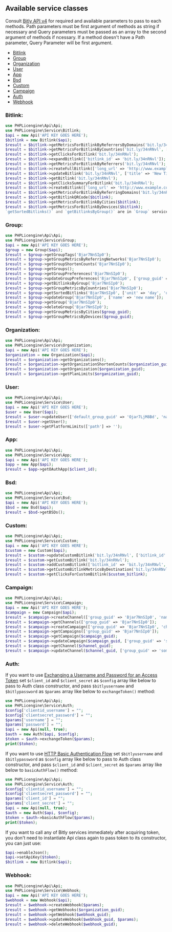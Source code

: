 
## Available service classes
Consult [Bitly API v4](https://dev.bitly.com/v4/) for required and available parameters to pass to each methods. Path parameters must be 
first argument of methods as string if necessary and Query parameters must be passed as an array to the second argument of methods if ncessary. 
If a method doesn't have a Path parameter, Query Parameter will be first argument.

* [Bitlink](#bitlink)
* [Group](#group)
* [Organization](#organization)
* [User](#user)
* [App](#app)
* [Bsd](#bsd)
* [Custom](#custom)
* [Campaign](#campaign)
* [Auth](#auth)
* [Webhook](#Webhook)

### Bitlink:
```php
use PHPLicengine\Api\Api;
use PHPLicengine\Service\Bitlink;
$api = new Api('API KEY GOES HERE');
$bitlink = new Bitlink($api);
$result = $bitlink->getMetricsForBitlinkByReferrersByDomains('bit.ly/34nRNvl');
$result = $bitlink->getMetricsForBitlinkByCountries('bit.ly/34nRNvl', ['unit' => 'day', 'units' => -1]);
$result = $bitlink->getClicksForBitlink('bit.ly/34nRNvl');
$result = $bitlink->expandBitlink(['bitlink_id' => 'bit.ly/34nRNvl']);
$result = $bitlink->getMetricsForBitlinkByReferrers('bit.ly/34nRNvl');
$result = $bitlink->createFullBitlink(['long_url' => 'http://www.example.com']);
$result = $bitlink->updateBitlink('bit.ly/34nRNvl', ['title' => 'New Title']);
$result = $bitlink->getBitlink('bit.ly/34nRNvl');
$result = $bitlink->getClicksSummaryForBitlink('bit.ly/34nRNvl');
$result = $bitlink->createBitlink(['long_url' => 'http://www.example.com']);
$result = $bitlink->getMetricsForBitlinkByReferringDomains('bit.ly/34nRNvl');
$result = $bitlink->getBitlinkQRCode($bitlink);
$result = $bitlink->getMetricsForBitlinkByCities($bitlink);
$result = $bitlink->getMetricsForBitlinkByDevices($bitlink);
`getSortedBitlinks()` and `getBitlinksByGroup()` are in `Group` service.
```

### Group:
```php
use PHPLicengine\Api\Api;
use PHPLicengine\Service\Group;
$api = new Api('API KEY GOES HERE');
$group = new Group($api);
$result = $group->getGroupTags('Bjar7NnSIp0');
$result = $group->getGroupMetricsByReferringNetworks('Bjar7NnSIp0');
$result = $group->getGroupShortenCounts('Bjar7NnSIp0');
$result = $group->getGroups();
$result = $group->getGroupPreferences('Bjar7NnSIp0');
$result = $group->updateGroupPreferences('Bjar7NnSIp0', ['group_guid' => '']);
$result = $group->getBitlinksByGroup('Bjar7NnSIp0');
$result = $group->getGroupMetricsByCountries('Bjar7NnSIp0');
$result = $group->getSortedBitlinks('Bjar7NnSIp0', ['unit' => 'day', 'units' => -1]);
$result = $group->updateGroup('Bjar7NnSIp0', ['name' => 'new name']);
$result = $group->getGroup('Bjar7NnSIp0');
$result = $group->deleteGroup('Bjar7NnSIp0');
$result = $group->getGroupMetricsByCities($group_guid);
$result = $group->getGroupMetricsByDevices($group_guid);
```

### Organization:
```php
use PHPLicengine\Api\Api;
use PHPLicengine\Service\Organization;
$api = new Api('API KEY GOES HERE');
$organization = new Organization($api);
$result = $organization->getOrganizations();
$result = $organization->getOrganizationShortenCounts($organization_guid);
$result = $organization->getOrganization($organization_guid);
$result = $organization->getPlanLimits($organization_guid);
```

### User:
```php
use PHPLicengine\Api\Api;
use PHPLicengine\Service\User;
$api = new Api('API KEY GOES HERE');
$user = new User($api);
$result = $user->updateUser(['default_group_guid' => 'Ojar7LjM8Bd', 'name' => 'new name']);
$result = $user->getUser();
$result = $user->getPlatformLimits(['path'] => '');
```

### App:
```php
use PHPLicengine\Api\Api;
use PHPLicengine\Service\App;
$api = new Api('API KEY GOES HERE');
$app = new App($api);
$result = $app->getOAuthApp($client_id);
```

### Bsd:
```php
use PHPLicengine\Api\Api;
use PHPLicengine\Service\Bsd;
$api = new Api('API KEY GOES HERE');
$bsd = new Bsd($api);
$result = $bsd->getBSDs();
```

### Custom:
```php
use PHPLicengine\Api\Api;
use PHPLicengine\Service\Custom;
$api = new Api('API KEY GOES HERE');
$custom = new Custom($api);
$result = $custom->updateCustomBitlink('bit.ly/34nRNvl', ['bitlink_id' => 'bit.ly/34nRNvl']);
$result = $custom->getCustomBitlink('bit.ly/34nRNvl');
$result = $custom->addCustomBitlink(['bitlink_id' => 'bit.ly/34nRNvl', 'custom_bitlink' => 'bit.ly/34furnr']);
$result = $custom->getCustomBitlinkMetricsByDestination('bit.ly/34nRNvl');
$result = $custom->getClicksForCustomBitlink($custom_bitlink);
```

### Campaign:
```php
use PHPLicengine\Api\Api;
use PHPLicengine\Service\Campaign;
$api = new Api('API KEY GOES HERE');
$campaign = new Campaign($api);
$result = $campaign->createChannel(['group_guid' => 'Bjar7NnSIp0', 'name' => 'some name']);
$result = $campaign->getChannels(['group_guid' => 'Bjar7NnSIp0']);
$result = $campaign->createCampaign(['group_guid' => 'Bjar7NnSIp0', 'channel_guids' => ['some value']]);
$result = $campaign->getCampaigns(['group_guid' => 'Bjar7NnSIp0']);
$result = $campaign->getCampaign($campaign_guid);
$result = $campaign->updateCampaign($campaign_guid, ['group_guid' => 'some value']);
$result = $campaign->getChannel($channel_guid);
$result = $campaign->updateChannel($channel_guid, ['group_guid' => 'some value']);
```

### Auth:
If you want to use [Exchanging a Username and Password for an Access Token](https://dev.bitly.com/docs/getting-started/authentication)
set `$client_id` and `$client_secret` as `$config` array like below to pass to Auth class constructor, and pass `$bitlyusername` and 
`$bitlypassword` as `$params` array like below to `exchangeToken()` method:

```php
use PHPLicengine\Api\Api;
use PHPLicengine\Service\Auth;
$config['clientid_username'] = "";
$config['clientsecret_password'] = "";
$params['username'] = "";
$params['password'] = "";
$api = new Api(null, true);
$auth = new Auth($api, $config);
$token = $auth->exchangeToken($params);
print($token);
```

If you want to use [HTTP Basic Authentication Flow](https://dev.bitly.com/docs/getting-started/authentication)
set `$bitlyusername` and `$bitlypassword` as `$config` array like below to pass to Auth class constructor, and pass `$client_id` and 
`$client_secret` as `$params` array like below to `basicAuthFlow()` method:

```php
use PHPLicengine\Api\Api;
use PHPLicengine\Service\Auth;
$config['clientid_username'] = "";
$config['clientsecret_password'] = "";
$params['client_id'] = "";
$params['client_secret'] = "";
$api = new Api(null, true);
$auth = new Auth($api, $config);
$token = $auth->basicAuthFlow($params);
print($token);
```

If you want to call any of Bitly services immediately after acquiring token, you don't need to instantiate Api class again to pass token to its constructor, you can just use:

```php
$api->enableJson();
$api->setApiKey($token);
$bitlink = new Bitlink($api);
```

### Webhook:
```php
use PHPLicengine\Api\Api;
use PHPLicengine\Service\Webhook;
$api = new Api('API KEY GOES HERE');
$webhook = new Webhook($api);
$result = $webhook->createWebhook($params);
$result = $webhook->getWebhooks($organization_guid);
$result = $webhook->getWebhook($webhook_guid);
$result = $webhook->updateWebhook($webhook_guid, $params);
$result = $webhook->deleteWebhook($webhook_guid);
```
